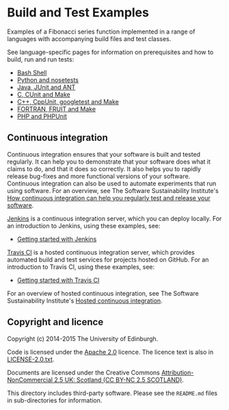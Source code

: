 Build and Test Examples
=======================

Examples of a Fibonacci series function implemented in a range of languages with accompanying build files and test classes.

See language-specific pages for information on prerequisites and how to build, run and run tests:

* [Bash Shell](./sh/README.md)
* [Python and nosetests](./python/README.md)
* [Java, JUnit and ANT](./java/README.md)
* [C, CUnit and Make](./c/README.md)
* [C++, CppUnit, googletest and Make](./cpp/README.md)
* [FORTRAN, FRUIT and Make](./fortran/README.md)
* [PHP and PHPUnit](./php/README.md)

Continuous integration
----------------------

Continuous integration ensures that your software is built and tested regularly. It can help you to demonstrate that your software does what it claims to do, and that it does so correctly. It also helps you to rapidly release bug-fixes and more functional versions of your software. Continuous integration can also be used to automate experiments that run using software. For an overview, see The Software Sustainability Institute's [How continuous integration can help you regularly test and release your software](http://software.ac.uk/how-continuous-integration-can-help-you-regularly-test-and-release-your-software).

[Jenkins](http://jenkins-ci.org) is a continuous integration server, which you can deploy locally. For an introduction to Jenkins, using these examples, see:

* [Getting started with Jenkins](./jenkins/README.md)

[Travis CI](https://travis-ci.org/) is a hosted continuous integration server, which provides automated build and test services for projects hosted on GitHub. For an introduction to Travis CI, using these examples, see:

* [Getting started with Travis CI](./travis/README.md)

For an overview of hosted continuous integration, see The Software Sustainability Institute's [Hosted continuous integration](http://www.software.ac.uk/resources/guides/hosted-continuous-integration).

Copyright and licence
---------------------

Copyright (c) 2014-2015 The University of Edinburgh.

Code is licensed under the [Apache 2.0](http://www.apache.org/licenses/LICENSE-2.0.html) licence. The licence text is also in [LICENSE-2.0.txt](./LICENSE-2.0.txt).

Documents are licensed under the Creative Commons [Attribution-NonCommercial 2.5 UK: Scotland (CC BY-NC 2.5 SCOTLAND)](http://creativecommons.org/licenses/by-nc/2.5/scotland/).

This directory includes third-party software. Please see the `README.md` files in sub-directories for information. 
